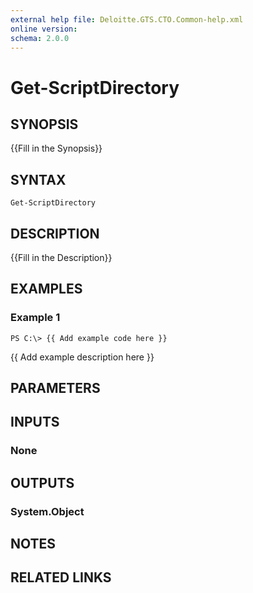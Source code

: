 ```yaml
---
external help file: Deloitte.GTS.CTO.Common-help.xml
online version: 
schema: 2.0.0
---
```


# Get-ScriptDirectory

## SYNOPSIS
{{Fill in the Synopsis}}

## SYNTAX

```
Get-ScriptDirectory
```

## DESCRIPTION
{{Fill in the Description}}

## EXAMPLES

### Example 1
```
PS C:\> {{ Add example code here }}
```

{{ Add example description here }}

## PARAMETERS

## INPUTS

### None


## OUTPUTS

### System.Object

## NOTES

## RELATED LINKS

